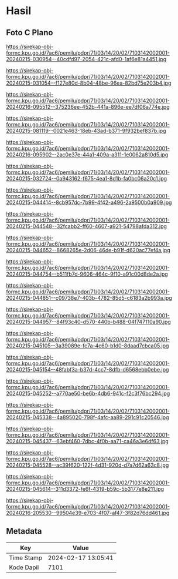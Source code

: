 # Hasil

## Foto C Plano

https://sirekap-obj-formc.kpu.go.id/7ac6/pemilu/pdpr/71/03/14/20/02/7103142002001-20240215-030954--40cdfd97-2054-421c-afd0-1af6e81a4451.jpg

https://sirekap-obj-formc.kpu.go.id/7ac6/pemilu/pdpr/71/03/14/20/02/7103142002001-20240215-031054--f127e80d-8b04-48be-96ea-82bd75e203b4.jpg

https://sirekap-obj-formc.kpu.go.id/7ac6/pemilu/pdpr/71/03/14/20/02/7103142002001-20240216-095512--375236ee-452b-441a-896e-ee7df06a774e.jpg

https://sirekap-obj-formc.kpu.go.id/7ac6/pemilu/pdpr/71/03/14/20/02/7103142002001-20240215-081119--0021e463-18eb-43ad-b371-9f932bef837b.jpg

https://sirekap-obj-formc.kpu.go.id/7ac6/pemilu/pdpr/71/03/14/20/02/7103142002001-20240216-095902--2ac0e37e-44a1-409a-a311-1e0062a810d5.jpg

https://sirekap-obj-formc.kpu.go.id/7ac6/pemilu/pdpr/71/03/14/20/02/7103142002001-20240215-032724--0a943162-f675-4ea1-8d1b-fa0bc06a20c1.jpg

https://sirekap-obj-formc.kpu.go.id/7ac6/pemilu/pdpr/71/03/14/20/02/7103142002001-20240215-044414--8cb957dc-7b99-4f42-a496-2a9500b0a909.jpg

https://sirekap-obj-formc.kpu.go.id/7ac6/pemilu/pdpr/71/03/14/20/02/7103142002001-20240215-044548--32fcabb2-ff60-4607-a921-54798afda312.jpg

https://sirekap-obj-formc.kpu.go.id/7ac6/pemilu/pdpr/71/03/14/20/02/7103142002001-20240215-044652--8668265e-2d06-46de-b91f-d620ac77ef4a.jpg

https://sirekap-obj-formc.kpu.go.id/7ac6/pemilu/pdpr/71/03/14/20/02/7103142002001-20240215-044754--b511fb7d-9606-464c-9f10-a91c00d8de2a.jpg

https://sirekap-obj-formc.kpu.go.id/7ac6/pemilu/pdpr/71/03/14/20/02/7103142002001-20240215-044851--c09738e7-403b-4782-85d5-c6183a2b993a.jpg

https://sirekap-obj-formc.kpu.go.id/7ac6/pemilu/pdpr/71/03/14/20/02/7103142002001-20240215-044957--84f93c40-d570-440b-b488-04f747110a90.jpg

https://sirekap-obj-formc.kpu.go.id/7ac6/pemilu/pdpr/71/03/14/20/02/7103142002001-20240215-045105--3a39089e-fc7a-4c60-b1d0-8daad7cbca05.jpg

https://sirekap-obj-formc.kpu.go.id/7ac6/pemilu/pdpr/71/03/14/20/02/7103142002001-20240215-045154--48fabf3a-b37d-4cc7-8dfb-d6568ebb0ebe.jpg

https://sirekap-obj-formc.kpu.go.id/7ac6/pemilu/pdpr/71/03/14/20/02/7103142002001-20240215-045252--a770ae50-be6b-4db6-941c-f2c3f76bc294.jpg

https://sirekap-obj-formc.kpu.go.id/7ac6/pemilu/pdpr/71/03/14/20/02/7103142002001-20240215-045338--4a895020-798f-4afc-aa89-291c91c20546.jpg

https://sirekap-obj-formc.kpu.go.id/7ac6/pemilu/pdpr/71/03/14/20/02/7103142002001-20240215-045437--63ebf460-7dbc-4f0b-aa71-ca46a3e6df63.jpg

https://sirekap-obj-formc.kpu.go.id/7ac6/pemilu/pdpr/71/03/14/20/02/7103142002001-20240215-045528--ac39f620-122f-4d31-920d-d7a7d62a63c8.jpg

https://sirekap-obj-formc.kpu.go.id/7ac6/pemilu/pdpr/71/03/14/20/02/7103142002001-20240215-045614--311d3372-fe6f-4319-b59c-5b3177e8e211.jpg

https://sirekap-obj-formc.kpu.go.id/7ac6/pemilu/pdpr/71/03/14/20/02/7103142002001-20240216-205530--99504e39-e703-4f07-af47-3f82d76dd461.jpg


## Metadata

| Key        | Value               |
| ---------- | ------------------- |
| Time Stamp | 2024-02-17 13:05:41 |
| Kode Dapil | 7101                |




